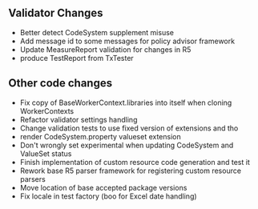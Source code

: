 ## Validator Changes

* Better detect CodeSystem supplement misuse
* Add message id to some messages for policy advisor framework
* Update MeasureReport validation for changes in R5
* produce TestReport from TxTester

## Other code changes

* Fix copy of BaseWorkerContext.libraries into itself when cloning WorkerContexts
* Refactor validator settings handling
* Change validation tests to use fixed version of extensions and tho
* render CodeSystem.property valueset extension
* Don't wrongly set experimental when updating CodeSystem and ValueSet status
* Finish implementation of custom resource code generation and test it
* Rework base R5 parser framework for registering custom resource parsers
* Move location of base accepted package versions
* Fix locale in test factory (boo for Excel date handling)
